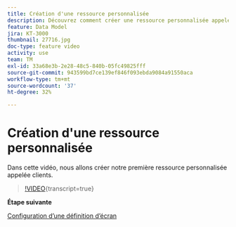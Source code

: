 ```yaml
---
title: Création d'une ressource personnalisée
description: Découvrez comment créer une ressource personnalisée appelée clients.
feature: Data Model
jira: KT-3000
thumbnail: 27716.jpg
doc-type: feature video
activity: use
team: TM
exl-id: 33a68e3b-2e28-48c5-840b-05fc49825fff
source-git-commit: 943599bd7ce139ef846f093ebda9084a91550aca
workflow-type: tm+mt
source-wordcount: '37'
ht-degree: 32%

---
```


# Création d&#39;une ressource personnalisée

Dans cette vidéo, nous allons créer notre première ressource personnalisée appelée clients.

>[!VIDEO](https://video.tv.adobe.com/v/27716?learn=on){transcript=true}

**Étape suivante**

[Configuration d’une définition d’écran](./configuring-a-screen-definition-for-a-custom-resource.md)
